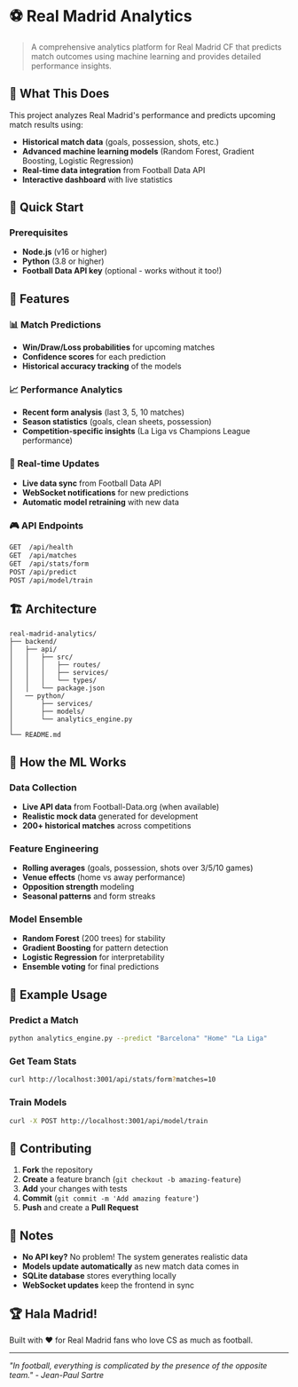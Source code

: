 # ⚽ Real Madrid Analytics

> A comprehensive analytics platform for Real Madrid CF that predicts match outcomes using machine learning and provides detailed performance insights.

## 🌟 What This Does

This project analyzes Real Madrid's performance and predicts upcoming match results using:
- **Historical match data** (goals, possession, shots, etc.)
- **Advanced machine learning models** (Random Forest, Gradient Boosting, Logistic Regression)
- **Real-time data integration** from Football Data API
- **Interactive dashboard** with live statistics

## 🚀 Quick Start

### Prerequisites
- **Node.js** (v16 or higher)
- **Python** (3.8 or higher)
- **Football Data API key** (optional - works without it too!)


## 🎯 Features

### 📊 Match Predictions
- **Win/Draw/Loss probabilities** for upcoming matches
- **Confidence scores** for each prediction
- **Historical accuracy tracking** of the models

### 📈 Performance Analytics
- **Recent form analysis** (last 3, 5, 10 matches)
- **Season statistics** (goals, clean sheets, possession)
- **Competition-specific insights** (La Liga vs Champions League performance)

### 🔄 Real-time Updates
- **Live data sync** from Football Data API
- **WebSocket notifications** for new predictions
- **Automatic model retraining** with new data

### 🎮 API Endpoints
```bash
GET  /api/health              
GET  /api/matches             
GET  /api/stats/form          
POST /api/predict             
POST /api/model/train         
```

## 🏗️ Architecture

```
real-madrid-analytics/
├── backend/
│   ├── api/                  
│   │   ├── src/
│   │   │   ├── routes/     
│   │   │   ├── services/    
│   │   │   └── types/       
│   │   └── package.json
│   ── python/              
│       ├── services/        
│       ├── models/          
│       └── analytics_engine.py
│   
└── README.md
```

## 🧠 How the ML Works

### Data Collection
- **Live API data** from Football-Data.org (when available)
- **Realistic mock data** generated for development
- **200+ historical matches** across competitions

### Feature Engineering
- **Rolling averages** (goals, possession, shots over 3/5/10 games)
- **Venue effects** (home vs away performance)
- **Opposition strength** modeling
- **Seasonal patterns** and form streaks

### Model Ensemble
- **Random Forest** (200 trees) for stability
- **Gradient Boosting** for pattern detection  
- **Logistic Regression** for interpretability
- **Ensemble voting** for final predictions

## 🎯 Example Usage

### Predict a Match
```bash
python analytics_engine.py --predict "Barcelona" "Home" "La Liga"
```

### Get Team Stats
```bash
curl http://localhost:3001/api/stats/form?matches=10
```

### Train Models
```bash
curl -X POST http://localhost:3001/api/model/train
```


## 🤝 Contributing

1. **Fork** the repository
2. **Create** a feature branch (`git checkout -b amazing-feature`)
3. **Add** your changes with tests
4. **Commit** (`git commit -m 'Add amazing feature'`)
5. **Push** and create a **Pull Request**

## 📝 Notes

- **No API key?** No problem! The system generates realistic data
- **Models update automatically** as new match data comes in
- **SQLite database** stores everything locally
- **WebSocket updates** keep the frontend in sync

## 🏆 Hala Madrid!

Built with ❤️ for Real Madrid fans who love CS as much as football.

---

*"In football, everything is complicated by the presence of the opposite team." - Jean-Paul Sartre*